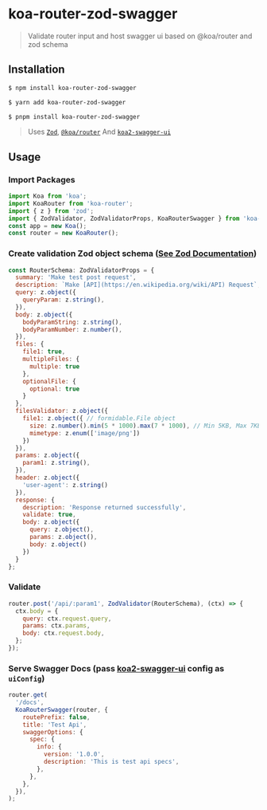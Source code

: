 # koa-router-zod-swagger

> Validate router input and host swagger ui based on @koa/router and zod schema

## Installation

```sh
$ npm install koa-router-zod-swagger

$ yarn add koa-router-zod-swagger

$ pnpm install koa-router-zod-swagger
```
> Uses [`Zod`](https://github.com/colinhacks/zod), [`@koa/router`](https://github.com/koajs/router) And [`koa2-swagger-ui`](https://github.com/scttcper/koa2-swagger-ui)

## Usage

### Import Packages

```js
import Koa from 'koa';
import KoaRouter from 'koa-router';
import { z } from 'zod';
import { ZodValidator, ZodValidatorProps, KoaRouterSwagger } from 'koa-router-zod-swagger';
const app = new Koa();
const router = new KoaRouter();
```

### Create validation Zod object schema ([See Zod Documentation](https://github.com/colinhacks/zod#readme))

```js
const RouterSchema: ZodValidatorProps = {
  summary: 'Make test post request',
  description: `Make [API](https://en.wikipedia.org/wiki/API) Request`,
  query: z.object({
    queryParam: z.string(),
  }),
  body: z.object({
    bodyParamString: z.string(),
    bodyParamNumber: z.number(),
  }),
  files: {
    file1: true,
    multipleFiles: {
      multiple: true
    },
    optionalFile: {
      optional: true
    }
  },
  filesValidator: z.object({
    file1: z.object({ // formidable.File object
      size: z.number().min(5 * 1000).max(7 * 1000), // Min 5KB, Max 7KB.
      mimetype: z.enum(['image/png'])
    })
  }),
  params: z.object({
    param1: z.string(),
  }),
  header: z.object({
    'user-agent': z.string()
  }),
  response: {
    description: 'Response returned successfully',
    validate: true,
    body: z.object({
      query: z.object(),
      params: z.object(),
      body: z.object()
    })
  }
};
```
### Validate
```js
router.post('/api/:param1', ZodValidator(RouterSchema), (ctx) => {
  ctx.body = {
    query: ctx.request.query,
    params: ctx.params,
    body: ctx.request.body,
  };
});
```

### Serve Swagger Docs (pass [koa2-swagger-ui](https://github.com/scttcper/koa2-swagger-ui#config) config as `uiConfig`)

```js
router.get(
  '/docs',
  KoaRouterSwagger(router, {
    routePrefix: false,
    title: 'Test Api',
    swaggerOptions: {
      spec: {
        info: {
          version: '1.0.0',
          description: 'This is test api specs',
        },
      },
    },
  }),
);
```